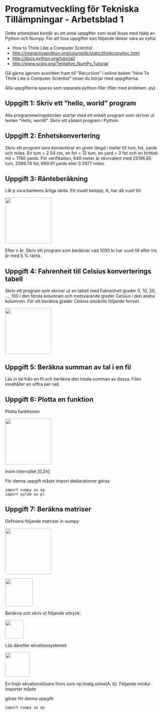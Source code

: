 # Programutveckling för Tekniska Tillämpningar - Arbetsblad 1

Detta arbetsblad består av ett antal uppgifter som skall lösas med hjälp av Python och Numpy. För att lösa uppgifter kan följande länkar vara av nytta:

 * How to Think Like a Computer Scientist
 * http://interactivepython.org/courselib/static/thinkcspy/toc.html
 * http://docs.python.org/tutorial/  
 * http://www.scipy.org/Tentative_NumPy_Tutorial

Gå gärna igenom avsnitten fram till “Recursion” i online boken ”How To Think Like a Computer Scientist” innan du börjar med uppgifterna.

Alla uppgifterna sparas som separata python-filer (filer med ändelsen .py).

## Uppgift 1: Skriv ett ”hello, world” program

Alla programmeringsböcker startar med ett enkelt program som skriver ut texten ”Hello, world!”. Skriv ett sådant program i Python.

## Uppgift 2: Enhetskonvertering

Skriv ett program som konverterar en given längd i meter till tum, fot, yards och miles. En tum = 2.54 cm, en fot = 12 tum, en yard = 3 fot och en brittisk mil = 1760 yards. För verifikation, 640 meter är ekvivalent med 25196.85 tum, 2099.74 fot, 699.91 yards eller 0.3977 miles.

## Uppgift 3: Ränteberäkning

Låt p vara bankens årliga ränta. Ett insatt belopp, A, har då vuxit till: 

<img src="../images/interest.png" width="150">

Efter n år. Skriv ett program som beräknar vad 1000 kr har vuxit till efter tre år med 5 % ränta.

## Uppgift 4: Fahrenheit till Celsius konverterings tabell

Skriv ett program som skriver ut en tabell med Fahrenheit grader 0, 10, 20, …, 100 i den första kolumnen och motsvarande grader Celsius i den andra kolumnen. För att beräkna grader Celsius används följande formel.

<img src="../images/fahrenheit.png" width="150">

## Uppgift 5: Beräkna summan av tal i en fil

Läs in tal från en fil och beräkna den totala summan av dessa. Filen innehåller en siffra per rad.

## Uppgift 6: Plotta en funktion

Plotta funktionen

<img src="../images/sinx.png" width="150">

Inom intervallet [0,2π]

För denna uppgift måste import deklarationer göras:

    import numpy as np
    import pylab as pl

## Uppgift 7: Beräkna matriser

Definiera följande matriser in numpy:

<img src="../images/matrix.png" width="150"><br>

<img src="../images/matrix_b.png" width="90">

Beräkna och skriv ut följande uttryck:

<img src="../images/matrix_formulas.png" width="60">

Lös därefter ekvationsystemet 

<img src="../images/eqsys.png" width="80">

En linjär ekvationslösare finns som np.linalg.solve(A, b). Följande modul importer måste 

göras för denna uppgift:

    import numpy as np

[img1]: "images/interest.png"
[img2]: "images/fahrenheit.png"
[img3]: "images/sinx.png"
[img4]: "images/matrix.png"
[img5]: "images/matrix_b.png"
[img6]: "images/matrix_formulas.png"
[img7]: "images/eqsys.png"
